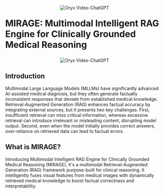<p align="center">
    <img src="https://i.imgur.com/waxVImv.png" alt="Oryx Video-ChatGPT">
</p>
<!-- centred logo -->
<h1 align="left" style="margin:24px 0;">
  MIRAGE: Multimodal Intelligent RAG Engine for Clinically Grounded Medical Reasoning
</h1>

<!-- bottom full-width GIF -->
<p align="center">
    <img src="https://i.imgur.com/waxVImv.png" alt="Oryx Video-ChatGPT">
</p>

## Introduction

Multimodal Large Language Models (MLLMs) have significantly advanced AI-assisted medical diagnosis, but they often generate factually inconsistent responses that deviate from established medical knowledge. Retrieval-Augmented Generation (RAG) enhances factual accuracy by integrating external sources, but it presents two key challenges. First, insufficient retrieval can miss critical information, whereas excessive retrieval can introduce irrelevant or misleading content, disrupting model output. Second, even when the model initially provides correct answers, over-reliance on retrieved data can lead to factual errors. 

<!-- will update soon
<div align="center">
 <img src="images/challenges.png" width="800"/>
</div>
-->

## What is MIRAGE?

Introducing Multimodal Intelligent RAG Engine for Clinically Grounded Medical Reasoning (MIRAGE), it's a multimodal Retrieval-Augmented Generation (RAG) framework purpose-built for clinical reasoning. It intelligently fuses visual features from medical images with dynamically retrieved medical knowledge to boost factual correctness and interpretability.

<!-- will update soon
<div align="center">
 <img src="images/Architecture.png" width="800"/>
</div>
-->
